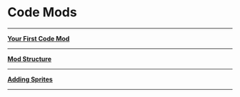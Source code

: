 # Code Mods

***

[**Your First Code Mod**](https://github.com/EverestAPI/Resources/wiki/Your-First-Code-Mod)  

***

[**Mod Structure**](https://github.com/EverestAPI/Resources/wiki/Mod-Structure)  

***

[**Adding Sprites**](https://github.com/EverestAPI/Resources/wiki/Adding-Sprites)  

***

